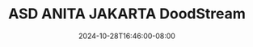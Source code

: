--- 
title: "ASD  ANITA JAKARTA  DoodStream"
description: "nonton bokeh ASD  ANITA JAKARTA  DoodStream twitter   terbaru"
date: 2024-10-28T16:46:00-08:00
file_code: "f4cljj770qpu"
draft: false
cover: "d5xhnou4ond77vwt.jpg"
tags: ["ASD", "ANITA", "JAKARTA", "DoodStream", "bokep-indo", "bokep-viral", "bokep-ig"]
length: 1742
fld_id: "1483169"
foldername: "Asian s3x diary Jakarta"
categories: ["Asian s3x diary Jakarta"]
views: 0
---